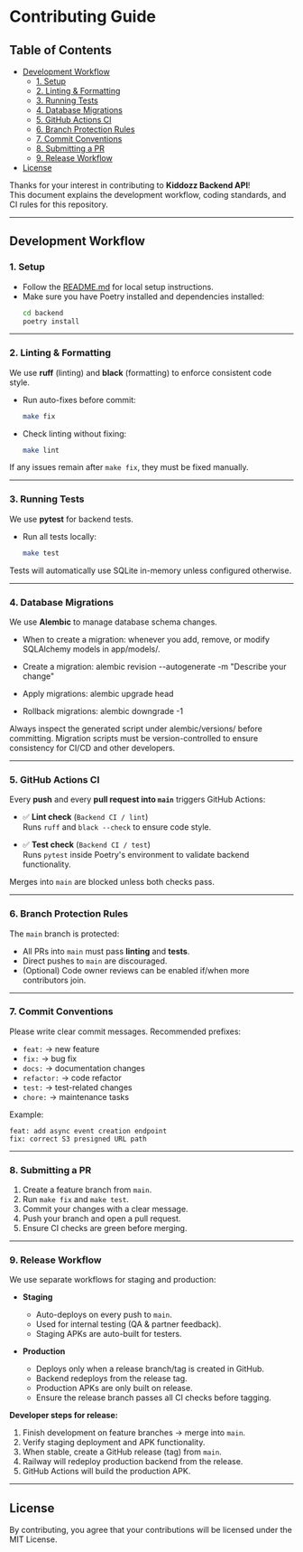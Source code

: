 # Contributing Guide

## Table of Contents
- [Development Workflow](#development-workflow)
  - [1. Setup](#1-setup)
  - [2. Linting & Formatting](#2-linting--formatting)
  - [3. Running Tests](#3-running-tests)
  - [4. Database Migrations](#4-database-migrations)
  - [5. GitHub Actions CI](#5-github-actions-ci)
  - [6. Branch Protection Rules](#6-branch-protection-rules)
  - [7. Commit Conventions](#7-commit-conventions)
  - [8. Submitting a PR](#8-submitting-a-pr)
  - [9. Release Workflow](#9-release-workflow)
- [License](#license)

Thanks for your interest in contributing to **Kiddozz Backend API**!  
This document explains the development workflow, coding standards, and CI rules for this repository.

---

## Development Workflow

### 1. Setup
- Follow the [README.md](./README.md) for local setup instructions.
- Make sure you have Poetry installed and dependencies installed:
  ```bash
  cd backend
  poetry install
  ```

---

### 2. Linting & Formatting
We use **ruff** (linting) and **black** (formatting) to enforce consistent code style.

- Run auto-fixes before commit:
  ```bash
  make fix
  ```

- Check linting without fixing:
  ```bash
  make lint
  ```

If any issues remain after `make fix`, they must be fixed manually.

---

### 3. Running Tests
We use **pytest** for backend tests.

- Run all tests locally:
  ```bash
  make test
  ```

Tests will automatically use SQLite in-memory unless configured otherwise.

---

### 4. Database Migrations

We use **Alembic** to manage database schema changes.

- When to create a migration: whenever you add, remove, or modify SQLAlchemy models in app/models/.

- Create a migration:
  alembic revision --autogenerate -m "Describe your change"

- Apply migrations:
  alembic upgrade head

- Rollback migrations:
  alembic downgrade -1

Always inspect the generated script under alembic/versions/ before committing. Migration scripts must be version-controlled to ensure consistency for CI/CD and other developers.

---

### 5. GitHub Actions CI
Every **push** and every **pull request into `main`** triggers GitHub Actions:

- ✅ **Lint check** (`Backend CI / lint`)  
  Runs `ruff` and `black --check` to ensure code style.

- ✅ **Test check** (`Backend CI / test`)  
  Runs `pytest` inside Poetry's environment to validate backend functionality.

Merges into `main` are blocked unless both checks pass.

---

### 6. Branch Protection Rules
The `main` branch is protected:
- All PRs into `main` must pass **linting** and **tests**.  
- Direct pushes to `main` are discouraged.  
- (Optional) Code owner reviews can be enabled if/when more contributors join.

---

### 7. Commit Conventions
Please write clear commit messages. Recommended prefixes:
- `feat:` → new feature
- `fix:` → bug fix
- `docs:` → documentation changes
- `refactor:` → code refactor
- `test:` → test-related changes
- `chore:` → maintenance tasks

Example:
```
feat: add async event creation endpoint
fix: correct S3 presigned URL path
```

---

### 8. Submitting a PR
1. Create a feature branch from `main`.  
2. Run `make fix` and `make test`.  
3. Commit your changes with a clear message.  
4. Push your branch and open a pull request.  
5. Ensure CI checks are green before merging.

---

### 9. Release Workflow

We use separate workflows for staging and production:

- **Staging**
  - Auto-deploys on every push to `main`.
  - Used for internal testing (QA & partner feedback).
  - Staging APKs are auto-built for testers.

- **Production**
  - Deploys only when a release branch/tag is created in GitHub.
  - Backend redeploys from the release tag.
  - Production APKs are only built on release.
  - Ensure the release branch passes all CI checks before tagging.

**Developer steps for release:**
1. Finish development on feature branches → merge into `main`.
2. Verify staging deployment and APK functionality.
3. When stable, create a GitHub release (tag) from `main`.
4. Railway will redeploy production backend from the release.
5. GitHub Actions will build the production APK.

---

## License
By contributing, you agree that your contributions will be licensed under the MIT License.
